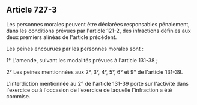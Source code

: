 Article 727-3
----
Les personnes morales peuvent être déclarées responsables pénalement, dans les
conditions prévues par l'article 121-2, des infractions définies aux deux
premiers alinéas de l'article précédent.

Les peines encourues par les personnes morales sont :

1° L'amende, suivant les modalités prévues à l'article 131-38 ;

2° Les peines mentionnées aux 2°, 3°, 4°, 5°, 6° et 9° de l'article 131-39.

L'interdiction mentionnée au 2° de l'article 131-39 porte sur l'activité dans
l'exercice ou à l'occasion de l'exercice de laquelle l'infraction a été commise.
